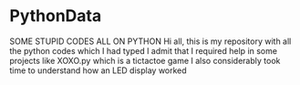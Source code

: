 # PythonData
SOME STUPID CODES ALL ON PYTHON
Hi all, this is my repository with all the python codes which I had typed
I admit that I required help in some projects like XOXO.py which is a tictactoe game
I also considerably took time to understand how an LED display worked
